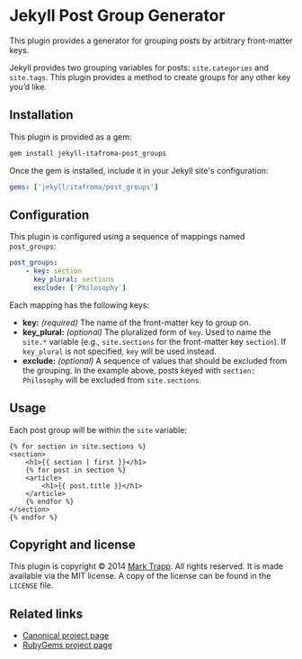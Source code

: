 # Jekyll Post Group Generator

This plugin provides a generator for grouping posts by arbitrary front-matter keys.

Jekyll provides two grouping variables for posts: `site.categories` and `site.tags`. This plugin provides a method to create groups for any other key you’d like.

## Installation

This plugin is provided as a gem:

```sh
gem install jekyll-itafroma-post_groups
```

Once the gem is installed, include it in your Jekyll site's configuration:

```yaml
gems: ['jekyll/itafroma/post_groups']
```

## Configuration

This plugin is configured using a sequence of mappings named `post_groups`:

```yaml
post_groups:
    - key: section
      key_plural: sections
      exclude: ['Philosophy']
```

Each mapping has the following keys:

* **key:** *(required)* The name of the front-matter key to group on.
* **key_plural:** *(optional)* The pluralized form of `key`. Used to name the `site.*` variable (e.g., `site.sections` for the front-matter key `section`). If `key_plural` is not specified, `key` will be used instead.
* **exclude:** *(optional)* A sequence of values that should be excluded from the grouping. In the example above, posts keyed with `section: Philosophy` will be excluded from `site.sections`.

## Usage

Each post group will be within the `site` variable:

```liquid
{% for section in site.sections %}
<section>
    <h1>{{ section | first }}</h1>
    {% for post in section %}
    <article>
        <h1>{{ post.title }}</h1>
    </article>
    {% endfor %}
</section>
{% endfor %}
```

## Copyright and license

This plugin is copyright © 2014 [Mark Trapp][1]. All rights reserved. It is made
available via the MIT license. A copy of the license can be found in the
`LICENSE` file.

## Related links

* [Canonical project page][2]
* [RubyGems project page][3]

[1]: http://marktrapp.com "Mark Trapp’s website"
[2]: http://marktrapp.com/projects/jekyll-post-groups "Jekyll Indentation Filter project page"
[3]: https://rubygems.org/gems/jekyll-itafroma-post_groups "RubyGems project page"
